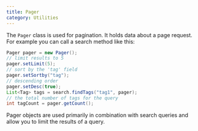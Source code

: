 ```yaml
---
title: Pager
category: Utilities
---
```


The `Pager` class is used for pagination. It holds data about a page request. For example you can call a search method
like this:

```java
Pager pager = new Pager();
// limit results to 5
pager.setLimit(5);
// sort by the 'tag' field
pager.setSortby("tag");
// descending order
pager.setDesc(true);
List<Tag> tags = search.findTags("tag1", pager);
// the total number of tags for the query
int tagCount = pager.getCount();
```

Pager objects are used primarily in combination with search queries and allow you to limit the results of a query.